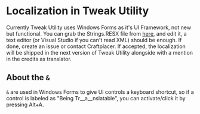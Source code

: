 # Localization in Tweak Utility
Currently Tweak Utility uses Windows Forms as it's UI Framework, not new but functional.
You can grab the Strings.RESX file from [here](https://github.com/Craftplacer/TweakUtility/raw/master/TweakUtility/Properties/Strings.resx), and edit it, a text editor (or Visual Studio if you can't read XML) should be enough.
If done, create an issue or contact Craftplacer. If accepted, the localization will be shipped in the next version of Tweak Utility alongside with a mention in the credits as translator.

## About the `&`
`&` are used in Windows Forms to give UI controls a keyboard shortcut, so if a control is labeled as "Being Tr__a__nslatable", you can activate/click it by pressing Alt+A. 

